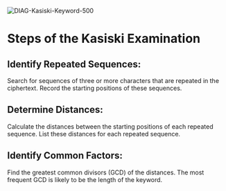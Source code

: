 ![DIAG-Kasiski-Keyword-500](https://github.com/fadyaelorabi/Kasiski-method/assets/162735361/366678a7-5cc7-4e15-82bb-c2375179d70c)


# Steps of the Kasiski Examination
## Identify Repeated Sequences:

Search for sequences of three or more characters that are repeated in the ciphertext.
Record the starting positions of these sequences.
## Determine Distances:

Calculate the distances between the starting positions of each repeated sequence.
List these distances for each repeated sequence.
## Identify Common Factors:

Find the greatest common divisors (GCD) of the distances. The most frequent GCD is likely to be the length of the keyword.
